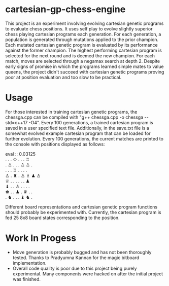 # cartesian-gp-chess-engine

This project is an experiment involving evolving cartesian genetic programs to evaluate chess positions. It uses self play to evolve slightly superior chess playing cartesian programs each generation. For each generation, a population is generated through mutations applied to the prior champion. Each mutated cartesian genetic program is evaluated by its performance against the former champion. The highest performing cartesian program is selected for the next round and is deemed the new champion. For each match, moves are selected through a negamax search at depth 2. Despite early signs of promise in which the programs learned simple mates to value queens, the project didn't succeed with cartesian genetic programs proving poor at position evaluation and too slow to be practical.

# Usage

For those interested in training cartesian genetic programs, the chessga.cpp can be compiled with "g++ chessga.cpp -o chessga --std=c++17 -O4". Every 100 generations, a trained cartesian program is saved in a user specified text file. Additionally, in the save.txt file is a somewhat evolved example cartesian program that can be loaded for further evolution. Every 100 generations, the current matches are printed to the console with positions displayed as follows:

eval :: 0.03125  
 . . . ♔ . . . ♖  
 . ♙ . . . ♙ ♙ .  
 . . . ♖ . . . .  
 ♙ . ♜ . ♙ ♗ ♟ ♙  
 ♕ . . . . . . ♟  
 ♝ . . ♙ . . . .  
 ♚ . . ♟ . ♛ . .  
 . ♞ . . . ♝ ♞ .  
 
 Different board representations and cartesian genetic program functions should probably be experimented with. Currently, the cartesian program is fed 25 8x8 board states corresponding to the position. 

# Work In Progess
- Move generation is probably bugged and has not been thoroughly tested. Thanks to Pradyumna Kannan for the magic bitboard implementation.
- Overall code quality is poor due to this project being purely experimental. Many components were hacked on after the initial project was finished.
